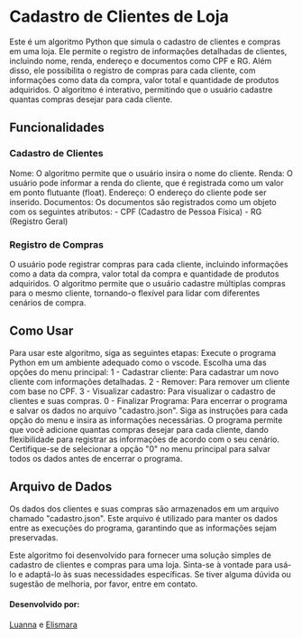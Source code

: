 <h1>Cadastro de Clientes de Loja</h1>

Este é um algoritmo Python que simula o cadastro de clientes e compras em uma loja. Ele permite o registro de informações detalhadas de clientes, incluindo nome, renda, endereço e documentos como CPF e RG. Além disso, ele possibilita o registro de compras para cada cliente, com informações como data da compra, valor total e quantidade de produtos adquiridos. O algoritmo é interativo, permitindo que o usuário cadastre quantas compras desejar para cada cliente.

<h2>Funcionalidades</h2>
<h3>Cadastro de Clientes</h3>
Nome: O algoritmo permite que o usuário insira o nome do cliente.
Renda: O usuário pode informar a renda do cliente, que é registrada como um valor em ponto flutuante (float).
Endereço: O endereço do cliente pode ser inserido.
Documentos: Os documentos são registrados como um objeto com os seguintes atributos:
 - CPF (Cadastro de Pessoa Física)
 - RG (Registro Geral)

 <h3>Registro de Compras</h3>
O usuário pode registrar compras para cada cliente, incluindo informações como a data da compra, valor total da compra e quantidade de produtos adquiridos. O algoritmo permite que o usuário cadastre múltiplas compras para o mesmo cliente, tornando-o flexível para lidar com diferentes cenários de compra.

<h2>Como Usar</h2>
Para usar este algoritmo, siga as seguintes etapas:
Execute o programa Python em um ambiente adequado como o vscode.
Escolha uma das opções do menu principal:
1 - Cadastrar cliente: Para cadastrar um novo cliente com informações detalhadas.
2 - Remover: Para remover um cliente com base no CPF.
3 - Visualizar cadastro: Para visualizar o cadastro de clientes e suas compras.
0 - Finalizar Programa: Para encerrar o programa e salvar os dados no arquivo "cadastro.json".
Siga as instruções para cada opção do menu e insira as informações necessárias.
O programa permite que você adicione quantas compras desejar para cada cliente, dando flexibilidade para registrar as informações de acordo com o seu cenário.
Certifique-se de selecionar a opção "0" no menu principal para salvar todos os dados antes de encerrar o programa.

<h2>Arquivo de Dados</h2>
Os dados dos clientes e suas compras são armazenados em um arquivo chamado "cadastro.json". Este arquivo é utilizado para manter os dados entre as execuções do programa, garantindo que as informações sejam preservadas.

Este algoritmo foi desenvolvido para fornecer uma solução simples de cadastro de clientes e compras para uma loja. Sinta-se à vontade para usá-lo e adaptá-lo às suas necessidades específicas. Se tiver alguma dúvida ou sugestão de melhoria, por favor, entre em contato.

<h4>Desenvolvido por:</h4>
<a href='https://www.instagram.com/luannabahia_/?hl=pt-br' target='blank'>Luanna</a> e <a href='https://www.instagram.com/elismararodrigues04/' target='blank'>Elismara</a>
